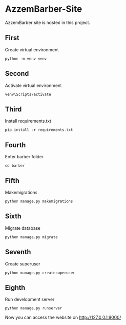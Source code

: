 # AzzemBarber-Site
AzzemBarber site is hosted in this project.

<h2>First</h2>

<p>Create virtual environment</p>
<code>python -m venv venv</code>

<h2>Second</h2>

<p>Activate virtual environment</p>
<code>venv\Scripts\activate</code>

<h2>Third</h2>

<p>Install requirements.txt</p>
<code>pip install -r requirements.txt</code>

<h2>Fourth</h2>

<p>Enter barber folder</p>
<code>cd barber</code>

<h2>Fifth</h2>

<p>Makemigrations</p>
<code>python manage.py makemigrations</code>

<h2>Sixth</h2>

<p>Migrate database</p>


<code>python manage.py migrate</code>

<h2>Seventh</h2>

<p>Create superuser</p>
<code>python manage.py createsuperuser</code>


<h2>Eighth</h2>

<p>Run development server</p>
<code>python manage.py runserver</code>

Now you can access the website on http://127.0.0.1:8000/